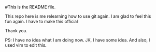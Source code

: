 #This is the README file.

This repo here is me relearning how to use git again.
I am glad to feel this fun again.
I have to make this official

Thank you.

PS: I have no idea what I am doing now. JK, I have some idea. 
And also, I used vim to edit this. 
